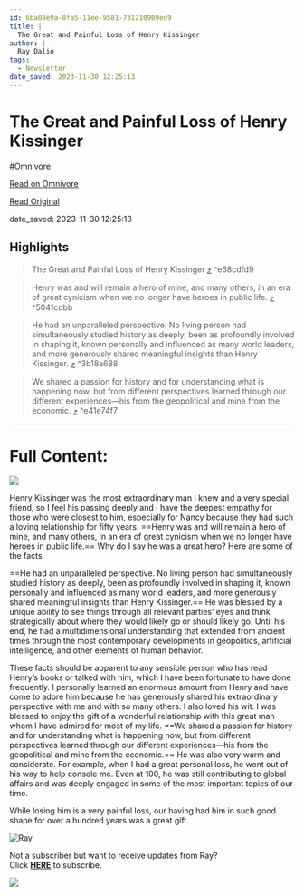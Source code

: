 ```yaml
---
id: 6ba08e9a-8fa5-11ee-9581-731210909ed9
title: |
  The Great and Painful Loss of Henry Kissinger
author: |
  Ray Dalio
tags:
  - Newsletter
date_saved: 2023-11-30 12:25:13
---
```


# The Great and Painful Loss of Henry Kissinger
#Omnivore

[Read on Omnivore](https://omnivore.app/me/the-great-and-painful-loss-of-henry-kissinger-18c214360d4)

[Read Original](https://omnivore.app/no_url?q=ba740e02-83af-4211-ad57-2b28f0383e41)

date_saved: 2023-11-30 12:25:13


## Highlights

> The Great and Painful Loss of Henry Kissinger [⤴️](https://omnivore.app/me/the-great-and-painful-loss-of-henry-kissinger-18c214360d4#e68cdfd9-c3c0-47e4-b5d3-59089e55bf29)  ^e68cdfd9

> Henry was and will remain a hero of mine, and many others, in an era of great cynicism when we no longer have heroes in public life. [⤴️](https://omnivore.app/me/the-great-and-painful-loss-of-henry-kissinger-18c214360d4#5041cdbb-e9e5-483a-83a5-5c0be3e21e15)  ^5041cdbb

> He had an unparalleled perspective. No living person had simultaneously studied history as deeply, been as profoundly involved in shaping it, known personally and influenced as many world leaders, and more generously shared meaningful insights than Henry Kissinger. [⤴️](https://omnivore.app/me/the-great-and-painful-loss-of-henry-kissinger-18c214360d4#3b18a688-ae98-4394-85aa-529eceba5bf0)  ^3b18a688

> We shared a passion for history and for understanding what is happening now, but from different perspectives learned through our different experiences—his from the geopolitical and mine from the economic. [⤴️](https://omnivore.app/me/the-great-and-painful-loss-of-henry-kissinger-18c214360d4#e41e74f7-baed-4b5a-b223-72518e8da918)  ^e41e74f7


--- 

# Full Content: 

[ ![](https://proxy-prod.omnivore-image-cache.app/564x0,siu8waUx5fJSzMbu_k2FN3ehHGbGUhH0vkEtGghBfhUU/https://mcusercontent.com/f817138263fa3d3dec4ad231d/images/395d90b5-b675-8020-e45e-64e9f8123e81.jpg) ](https://principles.us13.list-manage.com/track/click?u=f817138263fa3d3dec4ad231d&id=825e95aab1&e=bc6bf78208) 

Henry Kissinger was the most extraordinary man I knew and a very special friend, so I feel his passing deeply and I have the deepest empathy for those who were closest to him, especially for Nancy because they had such a loving relationship for fifty years. ==Henry was and will remain a hero of mine, and many others, in an era of great cynicism when we no longer have heroes in public life.== Why do I say he was a great hero? Here are some of the facts.

==He had an unparalleled perspective. No living person had simultaneously studied history as deeply, been as profoundly involved in shaping it, known personally and influenced as many world leaders, and more generously shared meaningful insights than Henry Kissinger.== He was blessed by a unique ability to see things through all relevant parties’ eyes and think strategically about where they would likely go or should likely go. Until his end, he had a multidimensional understanding that extended from ancient times through the most contemporary developments in geopolitics, artificial intelligence, and other elements of human behavior.

These facts should be apparent to any sensible person who has read Henry’s books or talked with him, which I have been fortunate to have done frequently. I personally learned an enormous amount from Henry and have come to adore him because he has generously shared his extraordinary perspective with me and with so many others. I also loved his wit. I was blessed to enjoy the gift of a wonderful relationship with this great man whom I have admired for most of my life. ==We shared a passion for history and for understanding what is happening now, but from different perspectives learned through our different experiences—his from the geopolitical and mine from the economic.== He was also very warm and considerate. For example, when I had a great personal loss, he went out of his way to help console me. Even at 100, he was still contributing to global affairs and was deeply engaged in some of the most important topics of our time.

While losing him is a very painful loss, our having had him in such good shape for over a hundred years was a great gift.

![Ray](https://proxy-prod.omnivore-image-cache.app/35x60,sBV54qAhXAAW1065aNdmAzI3A7ZOhHvyCszJt5Wvygqs/https://gallery.mailchimp.com/f817138263fa3d3dec4ad231d/images/421ebd35-2b83-4032-8d52-869abf3d9f92.png)

Not a subscriber but want to receive updates from Ray?  
Click [**HERE**](https://principles.us13.list-manage.com/subscribe?u=f817138263fa3d3dec4ad231d&id=08ee8ce394) to subscribe.

![](https://proxy-prod.omnivore-image-cache.app/120x0,sHGcLRJWnt7f0MXjVwaOrK6Ci-HS41ScUZZG1MEzPk8k/https://gallery.mailchimp.com/f817138263fa3d3dec4ad231d/images/b2631a62-d79a-4605-8484-828fa0ce4981.png) 
